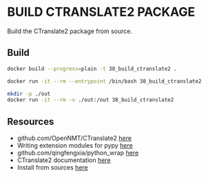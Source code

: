 # BUILD CTRANSLATE2 PACKAGE

Build the CTranslate2 package from source.

## Build

```sh
docker build --progress=plain -t 38_build_ctranslate2 .

docker run -it --rm --entrypoint /bin/bash 38_build_ctranslate2 

mkdir -p ./out
docker run -it --rm -v ./out:/out 38_build_ctranslate2 

```

## Resources

- github.com/OpenNMT/CTranslate2 [here](https://github.com/OpenNMT/CTranslate2)
- Writing extension modules for pypy [here](https://doc.pypy.org/en/latest/extending.html)
- github.com/qingfengxia/python_wrap [here](https://github.com/qingfengxia/python_wrap)
- CTranslate2 documentation [here](https://opennmt.net/CTranslate2)
- Install from sources [here](https://opennmt.net/CTranslate2/installation.html#install-from-sources)
